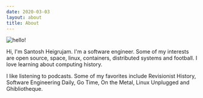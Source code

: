 ```yaml
---
date: 2020-03-03
layout: about
title: About
---
```


<img src="https://images.unsplash.com/photo-1543852786-1cf6624b9987?ixlib=rb-1.2.1&ixid=eyJhcHBfaWQiOjEyMDd9&auto=format&fit=crop&w=200&q=80" alt="hello!" style="border-radius:1%">

Hi, I'm Santosh Heigrujam. I'm a software engineer. Some of my interests are open source, space, linux, containers, distributed systems and football. I love learning about computing history.

I like listening to podcasts. Some of my favorites include Revisionist History, Software Engineering Daily, Go Time, On the Metal, Linux Unplugged and Ghibliotheque.